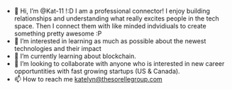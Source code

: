 - 👋 Hi, I’m @Kat-11 !:D I am a professional connector! I enjoy building relationships and understanding what really excites people in the tech space. Then I connect them with like minded indvidiuals to create something pretty awesome :P
- 👀 I’m interested in learning as much as possible about the newest technologies and their impact
- 🌱 I’m currently learning about blockchain. 
- 💞️ I’m looking to collaborate with anyone who is interested in new career opportuntities with fast growing startups (US & Canada). 
- 📫 How to reach me katelyn@thesorellegroup.com

<!---
Kat-11/Kat-11 is a ✨ special ✨ repository because its `README.md` (this file) appears on your GitHub profile.
You can click the Preview link to take a look at your changes.
--->
